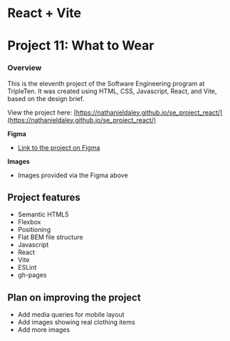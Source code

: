 # React + Vite

# Project 11: What to Wear

### Overview

This is the eleventh project of the Software Engineering program at TripleTen. It was created using HTML, CSS, Javascript, React, and Vite, based on the design brief.

View the project here:
[https://nathanieldaley.github.io/se_project_react/](https://nathanieldaley.github.io/se_project_react/)

**Figma**

- [Link to the project on Figma](https://www.figma.com/design/F03bTb81Pw8IDPj5Y9rc5i/Sprint-10-%7C-WTWR?node-id=568-289&node-type=frame&t=LfmJehh9mz8MZyOo-0)

**Images**

- Images provided via the Figma above

## Project features

- Semantic HTML5
- Flexbox
- Positioning
- Flat BEM file structure
- Javascript
- React
- Vite
- ESLint
- gh-pages

## Plan on improving the project

- Add media queries for mobile layout
- Add images showing real clothing items
- Add more images
